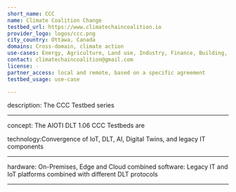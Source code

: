 ```yaml
---
short_name: CCC
name: Climate Coalition Change
testbed_url: https://www.climatechaincoalition.io
provider_logo: logos/ccc.png
city_country: Ottawa, Canada
domains: Cross-domain, climate action
use-cases: Energy, Agriculture, Land use, Industry, Finance, Building, Transportation
contact: climatechaincoalition@gmail.com
license: -
partner_access: local and remote, based on a specific agreement
testbed_usage: use-case

---
```

description: The CCC Testbed series 

---
concept: The AIOTI DLT 1.06 CCC Testbeds are 

technology:Convergence of IoT, DLT, AI, Digital Twins, and legacy IT components

---
hardware: On-Premises, Edge and Cloud combined
software: Legacy IT and IoT platforms combined with different DLT protocols

---

